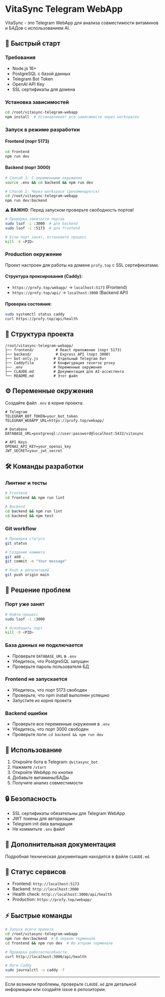 # VitaSync Telegram WebApp

VitaSync - это Telegram WebApp для анализа совместимости витаминов и БАДов с использованием AI.

## 🚀 Быстрый старт

### Требования
- Node.js 16+
- PostgreSQL с базой данных
- Telegram Bot Token
- OpenAI API Key
- SSL сертификаты для домена

### Установка зависимостей
```bash
cd /root/vitasync-telegram-webapp
npm install  # Устанавливает все зависимости через workspaces
```

### Запуск в режиме разработки

#### Frontend (порт 5173)
```bash
cd frontend
npm run dev
```

#### Backend (порт 3000)
```bash
# Способ 1: С переменными окружения
source .env && cd backend && npm run dev

# Способ 2: Через workspace (рекомендуется)
cd /root/vitasync-telegram-webapp
npm run dev:backend
```

⚠️ **ВАЖНО**: Перед запуском проверьте свободность портов!
```bash
# Проверка занятости портов
sudo lsof -i :3000  # для backend
sudo lsof -i :5173  # для frontend

# Если порт занят, остановите процесс
kill -9 <PID>
```

### Production окружение

Проект настроен для работы на домене `profy.top` с SSL сертификатами.

#### Структура проксирования (Caddy):
- `https://profy.top/webapp/` → `localhost:5173` (Frontend)
- `https://profy.top/api/` → `localhost:3000` (Backend API)

#### Проверка состояния:
```bash
sudo systemctl status caddy
curl https://profy.top/api/health
```

## 📁 Структура проекта

```
/root/vitasync-telegram-webapp/
├── frontend/          # React приложение (порт 5173)
├── backend/           # Express API (порт 3000)
├── bot-only.js       # Отдельный Telegram бот
├── Caddyfile         # Конфигурация reverse proxy
├── .env              # Переменные окружения
├── CLAUDE.md         # Документация для AI-ассистента
└── README.md         # Этот файл
```

## ⚙️ Переменные окружения

Создайте файл `.env` в корне проекта:

```env
# Telegram
TELEGRAM_BOT_TOKEN=your_bot_token
TELEGRAM_WEBAPP_URL=https://profy.top/webapp/

# Database
DATABASE_URL=postgresql://user:password@localhost:5432/vitasync

# API Keys
OPENAI_API_KEY=your_openai_key
JWT_SECRET=your_jwt_secret
```

## 🛠 Команды разработки

### Линтинг и тесты
```bash
# Frontend
cd frontend && npm run lint

# Backend
cd backend && npm run lint
cd backend && npm test
```

### Git workflow
```bash
# Проверка статуса
git status

# Создание коммита
git add .
git commit -m "Your message"

# Push в репозиторий
git push origin main
```

## 🐛 Решение проблем

### Порт уже занят
```bash
# Найти процесс
sudo lsof -i :3000

# Освободить порт
kill -9 <PID>
```

### База данных не подключается
- Проверьте `DATABASE_URL` в `.env`
- Убедитесь, что PostgreSQL запущен
- Проверьте пароль пользователя БД

### Frontend не запускается
- Убедитесь, что порт 5173 свободен
- Проверьте, что npm install выполнен успешно
- Запустите из корня проекта

### Backend ошибки
- Проверьте все переменные окружения в `.env`
- Убедитесь, что порт 3000 свободен
- Проверьте логи: `cd backend && npm run dev`

## 📱 Использование

1. Откройте бота в Telegram: `@vitasync_bot`
2. Нажмите `/start`
3. Откройте WebApp по кнопке
4. Добавьте витамины/БАДы
5. Получите анализ совместимости

## 🔒 Безопасность

- SSL сертификаты обязательны для Telegram WebApp
- JWT токены для авторизации
- Telegram init data валидация
- Не коммитьте `.env` файл!

## 📝 Дополнительная документация

Подробная техническая документация находится в файле `CLAUDE.md`.

## 🚦 Статус сервисов

- Frontend: `http://localhost:5173`
- Backend: `http://localhost:3000`
- Health check: `http://localhost:3000/api/health`
- Production: `https://profy.top/webapp/`

## ⚡ Быстрые команды

```bash
# Запуск всего проекта
cd /root/vitasync-telegram-webapp
npm run dev:backend  # В первом терминале
cd frontend && npm run dev  # Во втором терминале

# Проверка работоспособности
curl http://localhost:3000/api/health

# Логи Caddy
sudo journalctl -u caddy -f
```

---

Если возникли проблемы, проверьте `CLAUDE.md` для детальной информации или создайте issue в репозитории.